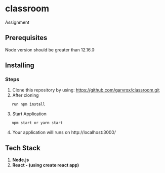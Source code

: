 # classroom

Assignment

## Prerequisites
Node version should be greater than 12.16.0

## Installing

### Steps

1. Clone this repository by using: https://github.com/garvrox/classroom.git
2. After cloning 
```diff
   run npm install
```
3. Start Application 
```diff
   npm start or yarn start
```
4. Your application will runs on http://localhost:3000/

## Tech Stack

1. **Node.js**
2. **React - (using create react app)**
